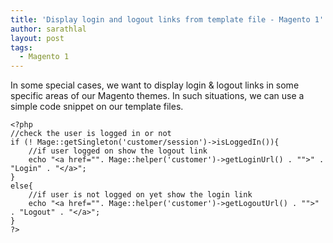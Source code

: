```yaml
---
title: 'Display login and logout links from template file - Magento 1'
author: sarathlal
layout: post
tags:
  - Magento 1
---
```

In some special cases, we want to display login & logout links in some specific areas of our Magento themes. In such situations, we can use a simple code snippet on our template files.

	<?php
	//check the user is logged in or not
	if (! Mage::getSingleton('customer/session')->isLoggedIn()){
		//if user logged on show the logout link
		echo "<a href="". Mage::helper('customer')->getLoginUrl() . "">" . "Login" . "</a>";
	}
	else{
		//if user is not logged on yet show the login link
		echo "<a href="". Mage::helper('customer')->getLogoutUrl() . "">" . "Logout" . "</a>";
	}
	?>
